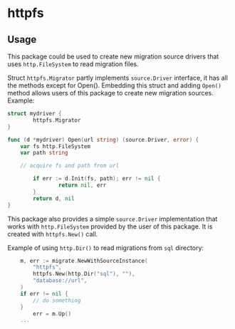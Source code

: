 # httpfs

## Usage

This package could be used to create new migration source drivers that uses
`http.FileSystem` to read migration files.

Struct `httpfs.Migrator` partly implements `source.Driver` interface, it has all
the methods except for Open(). Embedding this struct and adding `Open()` method
allows users of this package to create new migration sources. Example:

```go
struct mydriver {
        httpfs.Migrator
}

func (d *mydriver) Open(url string) (source.Driver, error) {
	var fs http.FileSystem
	var path string

	// acquire fs and path from url

        if err := d.Init(fs, path); err != nil {
                return nil, err
        }
        return d, nil
}
```

This package also provides a simple `source.Driver` implementation that works
with `http.FileSystem` provided by the user of this package. It is created with
`httpfs.New()` call.

Example of using `http.Dir()` to read migrations from `sql` directory:

```go
	m, err := migrate.NewWithSourceInstance(
		"httpfs",
		httpfs.New(http.Dir("sql"), ""),
		"database://url",
	)
	if err != nil {
		// do something
	}
        err = m.Up()
	...
```
